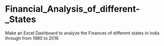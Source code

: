 # Financial_Analysis_of_different-_States
Make an Excel Dashboard to analyze the Finances of different states in India through from 1980 to 2016
